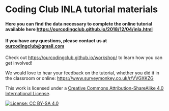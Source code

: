 # Coding Club INLA tutorial materials

#### Here you can find the data necessary to complete the online tutorial available here https://ourcodingclub.github.io/2018/12/04/inla.html

#### If you have any questions, please contact us at ourcodingclub@gmail.com

Check out https://ourcodingclub.github.io/workshop/ to learn how you can get involved!

We would love to hear your feedback on the tutorial, whether you did it in the classroom or online: 
https://www.surveymonkey.co.uk/r/VVGXKZG

This work is licensed under a [Creative Commons Attribution-ShareAlike 4.0 International License](https://creativecommons.org/licenses/by-sa/4.0/).

[![License: CC BY-SA 4.0](https://licensebuttons.net/l/by-sa/4.0/80x15.png)](https://creativecommons.org/licenses/by-sa/4.0/)
